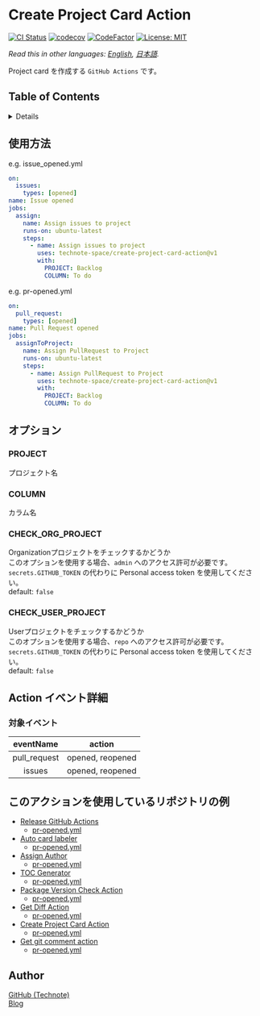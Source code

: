 # Create Project Card Action

[![CI Status](https://github.com/technote-space/create-project-card-action/workflows/CI/badge.svg)](https://github.com/technote-space/create-project-card-action/actions)
[![codecov](https://codecov.io/gh/technote-space/create-project-card-action/branch/master/graph/badge.svg)](https://codecov.io/gh/technote-space/create-project-card-action)
[![CodeFactor](https://www.codefactor.io/repository/github/technote-space/create-project-card-action/badge)](https://www.codefactor.io/repository/github/technote-space/create-project-card-action)
[![License: MIT](https://img.shields.io/badge/License-MIT-blue.svg)](https://github.com/technote-space/create-project-card-action/blob/master/LICENSE)

*Read this in other languages: [English](README.md), [日本語](README.ja.md).*

Project card を作成する `GitHub Actions` です。

## Table of Contents

<!-- START doctoc generated TOC please keep comment here to allow auto update -->
<!-- DON'T EDIT THIS SECTION, INSTEAD RE-RUN doctoc TO UPDATE -->
<details>
<summary>Details</summary>

- [使用方法](#%E4%BD%BF%E7%94%A8%E6%96%B9%E6%B3%95)
- [オプション](#%E3%82%AA%E3%83%97%E3%82%B7%E3%83%A7%E3%83%B3)
  - [PROJECT](#project)
  - [COLUMN](#column)
  - [CHECK_ORG_PROJECT](#check_org_project)
  - [CHECK_USER_PROJECT](#check_user_project)
- [Action イベント詳細](#action-%E3%82%A4%E3%83%99%E3%83%B3%E3%83%88%E8%A9%B3%E7%B4%B0)
  - [対象イベント](#%E5%AF%BE%E8%B1%A1%E3%82%A4%E3%83%99%E3%83%B3%E3%83%88)
- [このアクションを使用しているアクションの例](#%E3%81%93%E3%81%AE%E3%82%A2%E3%82%AF%E3%82%B7%E3%83%A7%E3%83%B3%E3%82%92%E4%BD%BF%E7%94%A8%E3%81%97%E3%81%A6%E3%81%84%E3%82%8B%E3%82%A2%E3%82%AF%E3%82%B7%E3%83%A7%E3%83%B3%E3%81%AE%E4%BE%8B)
- [Author](#author)

</details>
<!-- END doctoc generated TOC please keep comment here to allow auto update -->

## 使用方法
e.g. issue_opened.yml
```yaml
on:
  issues:
    types: [opened]
name: Issue opened
jobs:
  assign:
    name: Assign issues to project
    runs-on: ubuntu-latest
    steps:
      - name: Assign issues to project
        uses: technote-space/create-project-card-action@v1
        with:
          PROJECT: Backlog
          COLUMN: To do
```

e.g. pr-opened.yml
```yaml
on:
  pull_request:
    types: [opened]
name: Pull Request opened
jobs:
  assignToProject:
    name: Assign PullRequest to Project
    runs-on: ubuntu-latest
    steps:
      - name: Assign PullRequest to Project
        uses: technote-space/create-project-card-action@v1
        with:
          PROJECT: Backlog
          COLUMN: To do
```

## オプション
### PROJECT
プロジェクト名  

### COLUMN
カラム名  

### CHECK_ORG_PROJECT
Organizationプロジェクトをチェックするかどうか  
このオプションを使用する場合、`admin` へのアクセス許可が必要です。  
`secrets.GITHUB_TOKEN` の代わりに Personal access token を使用してください。  
default: `false`

### CHECK_USER_PROJECT
Userプロジェクトをチェックするかどうか  
このオプションを使用する場合、`repo` へのアクセス許可が必要です。  
`secrets.GITHUB_TOKEN` の代わりに Personal access token を使用してください。  
default: `false`

## Action イベント詳細
### 対象イベント
| eventName | action |
|:---:|:---:|
|pull_request|opened, reopened|
|issues|opened, reopened|

## このアクションを使用しているリポジトリの例
- [Release GitHub Actions](https://github.com/technote-space/release-github-actions)
  - [pr-opened.yml](https://github.com/technote-space/release-github-actions/blob/master/.github/workflows/pr-opened.yml)
- [Auto card labeler](https://github.com/technote-space/auto-card-labeler)
  - [pr-opened.yml](https://github.com/technote-space/auto-card-labeler/blob/master/.github/workflows/pr-opened.yml)
- [Assign Author](https://github.com/technote-space/assign-author)
  - [pr-opened.yml](https://github.com/technote-space/assign-author/blob/master/.github/workflows/pr-opened.yml)
- [TOC Generator](https://github.com/technote-space/toc-generator)
  - [pr-opened.yml](https://github.com/technote-space/toc-generator/blob/master/.github/workflows/pr-opened.yml)
- [Package Version Check Action](https://github.com/technote-space/package-version-check-action)
  - [pr-opened.yml](https://github.com/technote-space/package-version-check-action/blob/master/.github/workflows/pr-opened.yml)
- [Get Diff Action](https://github.com/technote-space/get-diff-action)
  - [pr-opened.yml](https://github.com/technote-space/get-diff-action/blob/master/.github/workflows/pr-opened.yml)
- [Create Project Card Action](https://github.com/technote-space/create-project-card-action)
  - [pr-opened.yml](https://github.com/technote-space/create-project-card-action/blob/master/.github/workflows/pr-opened.yml)
- [Get git comment action](https://github.com/technote-space/get-git-comment-action)
  - [pr-opened.yml](https://github.com/technote-space/get-git-comment-action/blob/master/.github/workflows/pr-opened.yml)

## Author
[GitHub (Technote)](https://github.com/technote-space)  
[Blog](https://technote.space)
